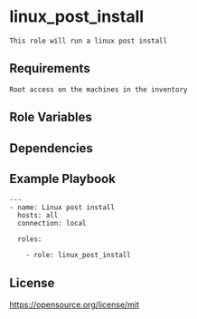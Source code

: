 linux_post_install
=========
```
This role will run a linux post install
```
Requirements
------------
```
Root access on the machines in the inventory
```
Role Variables
--------------

Dependencies
------------

Example Playbook
----------------
```
---
- name: Linux post install
  hosts: all
  connection: local

  roles:

    - role: linux_post_install
```
License
-------

https://opensource.org/license/mit
